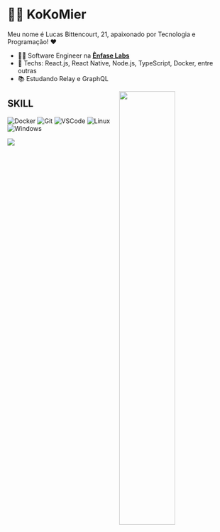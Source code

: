 # :man_technologist: KoKoMier


Meu nome é Lucas Bittencourt, 21, apaixonado por Tecnologia e Programação! :heart:

- :office_worker: Software Engineer na [**Ênfase Labs**](https://jobs.enfaselabs.com.br/)
- :blue_heart: Techs: React.js, React Native, Node.js, TypeScript, Docker, entre outras
- :books: Estudando Relay e GraphQL

<img width="50%" align="right" src="https://github-readme-stats.vercel.app/api?username=KoKoMier" />

## SKILL


  ![Docker](https://img.shields.io/badge/-Docker-46a2f1?style=flat-square&logo=docker&logoColor=white)
  ![Git](https://img.shields.io/badge/-Git-F05032?style=flat-square&logo=git&logoColor=white)
  ![VSCode](https://img.shields.io/badge/-VSCode-0085D1?style=flat-square&logo=visual-studio-code&logoColor=white)
  ![Linux](https://img.shields.io/badge/-Linux-16C60C?style=flat-square&logo=linux&logoColor=white)
  ![Windows](https://img.shields.io/badge/-Windows-00ADEF?style=flat-square&logo=windows&logoColor=white)


  <a href="https://github.com/anuraghazra/github-readme-stats">
    <img align="center" src="https://github-readme-stats.vercel.app/api?username=lucasgdb&show_icons=true&count_private=true&theme=radical&hide=issues" />
